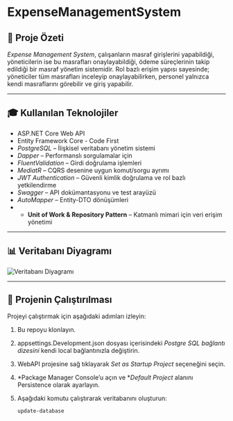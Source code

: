 # ExpenseManagementSystem

## 📅 Proje Özeti

*Expense Management System*, çalışanların masraf girişlerini yapabildiği, yöneticilerin ise bu masrafları onaylayabildiği, ödeme süreçlerinin takip edildiği bir masraf yönetim sistemidir. Rol bazlı erişim yapısı sayesinde; yöneticiler tüm masrafları inceleyip onaylayabilirken, personel yalnızca kendi masraflarını görebilir ve giriş yapabilir.

---

## 🎓 Kullanılan Teknolojiler
- ASP.NET Core Web API
- Entity Framework Core - Code First
- *PostgreSQL* – İlişkisel veritabanı yönetim sistemi
- *Dapper* –  Performanslı sorgulamalar için
- *FluentValidation* – Girdi doğrulama işlemleri
- *MediatR* – CQRS desenine uygun komut/sorgu ayrımı
- *JWT Authentication* – Güvenli kimlik doğrulama ve rol bazlı yetkilendirme
- *Swagger* – API dokümantasyonu ve test arayüzü
- *AutoMapper* – Entity-DTO dönüşümleri
- - **Unit of Work & Repository Pattern** – Katmanlı mimari için veri erişim yönetimi

---

## 📊 Veritabanı Diyagramı


![Veritabanı Diyagramı](./path-to-diagram.png)

---

## 🚀 Projenin Çalıştırılması

Projeyi çalıştırmak için aşağıdaki adımları izleyin:

1. Bu repoyu klonlayın.
2. appsettings.Development.json dosyası içerisindeki *Postgre SQL bağlantı dizesini* kendi local bağlantınızla değiştirin.
3. WebAPI projesine sağ tıklayarak *Set as Startup Project* seçeneğini seçin.
4. *Package Manager Console’u açın ve **Default Project* alanını Persistence olarak ayarlayın.
5. Aşağıdaki komutu çalıştırarak veritabanını oluşturun:

   ```bash
   update-database

   
